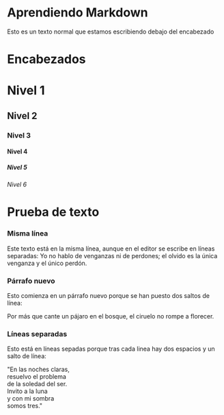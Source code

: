 # Aprendiendo Markdown

Esto es un texto normal que estamos escribiendo debajo del encabezado

# Encabezados

# Nivel 1
## Nivel 2
### Nivel 3
#### Nivel 4
##### Nivel 5
###### Nivel 6

# Prueba de texto
### Misma línea
Este texto está en
la misma línea, aunque en el
editor se escribe en líneas separadas:
Yo no hablo de venganzas ni de perdones;
el olvido es la única venganza
y el único perdón.
### Párrafo nuevo
Esto comienza en un párrafo nuevo
porque se han puesto dos saltos de línea:

Por más que cante un pájaro
en el bosque, el ciruelo
no rompe a florecer.

### Líneas separadas
Esto está en líneas sepadas
porque tras cada linea hay
dos espacios y un salto de línea:

"En las noches claras,  
resuelvo el problema  
de la soledad del ser.  
Invito a la luna  
y con mi sombra  
somos tres."

